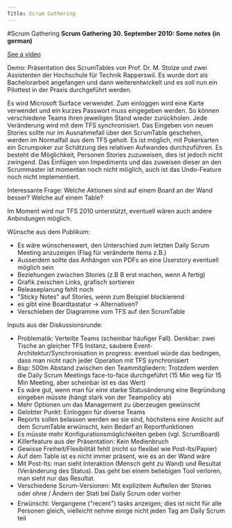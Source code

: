 ```yaml
---
Title: Scrum Gathering
---
```

#Scrum Gathering
**Scrum Gathering 30. September 2010: Some notes (in german)**

[See a video](http://www.youtube.com/watch?v=FvGs3PJu5Iw)

Demo: Präsentation des ScrumTables von Prof. Dr. M. Stolze und zwei Assistenten der Hochschule für Technik Rapperswil. Es wurde dort als Bachelorarbeit angefangen und dann weiterentwickelt und es soll nun ein Pilottest in der Praxis durchgeführt werden.

Es wird Microsoft Surface verwendet. Zum einloggen wird eine Karte verwendet und ein kurzes Passwort muss eingegeben werden. So können verschiedene Teams ihren jeweiligen Stand wieder zurückholen. Jede Veränderung wird mit dem TFS synchronisiert. Das Eingeben von neuen Stories sollte nur im Ausnahmefall über den ScrumTable geschehen, werden im Normalfall aus dem TFS geholt. Es ist möglich, mit Pokerkarten ein Scrumpoker zur Schätzung des relativen Aufwandes durchzuführen. Es besteht die Möglichkeit, Personen Stories zuzuweisen, dies ist jedoch nicht zwingend.
Das Einfügen von Impediments und das zuweisen dieser an den Scrummaster ist momentan noch nicht möglich, auch ist das Undo-Feature noch nicht implementiert.

Interessante Frage: Welche Aktionen sind auf einem Board an der Wand besser? Welche auf einem Table?

Im Moment wird nur TFS 2010 unterstützt, eventuell wären auch andere Anbindungen möglich.

Wünsche aus dem Publikum:

-  Es wäre wünschenswert, den Unterschied zum letzten Daily Scrum Meeting anzuzeigen (Flag für veränderte Items z.B.)
-  Ausserdem sollte das Anhängen von PDFs an eine Userstory eventuell möglich sein 
-  Beziehungen zwischen Stories (z.B B erst machen, wenn A fertig)
-  Grafik zwischen Links, grafisch sortieren
-  Releaseplanung fehlt noch
-  "Sticky Notes" auf Stories, wenn zum Beispiel blockierend
-  es gibt eine Boardtastatur -> Alternativen?
-  Verschieben der Diagramme vom TFS auf den ScrumTable

Inputs aus der Diskussionsrunde:

-  Problematik: Verteilte Teams (scheinbar häufiger Fall). Denkbar: zwei Tische an gleicher TFS Instanz, saubere Event-Architektur/Synchronisation in progress: eventuel würde das bedingen, dass man nicht nach jeder Operation mit TFS synchronisiert
-  Bsp: 500m Abstand zwischen den Teammitgliedern: Trotzdem werden die Daily Scrum Meetings face-to-face durchgeführt (15 Min weg für 15 Min Meeting, aber scheinbar ist es das Wert)
-  Es wäre gut, wenn man für eine starke Statusänderung eine Begründung eingeben müsste (hängt stark von der Teampolicy ab)
-  Mehr Optionen um das Management zu überzeugen gewünscht
-  Gelobter Punkt: Einloggen für diverse Teams
-  Reports sollen belassen werden wo sie sind, höchstens eine Ansicht auf dem ScrumTable erwünscht, kein Bedarf an Reportfunktionen
-  Es müsste mehr Konfigurationsmöglichkeiten geben (vgl. ScrumBoard)
-  Killerfeature aus der Präsentation: Kein Medienbruch
-  Gewisse Freiheit/Flexibilität fehlt (nicht so flexibel wie Post-Its/Papier)
-  Auf dem Table ist es nicht immer präsent, wie es an der Wand wäre
-  Mit Post-Its: man sieht Interaktion (Mensch geht zu Wand) und Resultat (Veränderung des Status). Das geht bei einem beliebigen Tool verloren, man sieht nur das Resultat.
-  Verschiedene Scrum-Versionen: Mit explizitem Aufteilen der Stories oder ohne / Ãndern der Stati bei Daily Scrum oder vorher
-  Erwünscht: Vergangene ("recent") tasks anzeigen; dies ist nicht für alle Personen gleich, vielleicht nehme einige nicht jeden Tag am Daily Scrum teil

